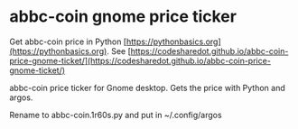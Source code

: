 # abbc-coin gnome price ticker

Get abbc-coin price in Python [https://pythonbasics.org](https://pythonbasics.org).
See [https://codesharedot.github.io/abbc-coin-price-gnome-ticket/](https://codesharedot.github.io/abbc-coin-price-gnome-ticket/)

abbc-coin price ticker for Gnome desktop. Gets the price with Python and argos.

Rename to abbc-coin.1r60s.py and put in ~/.config/argos
